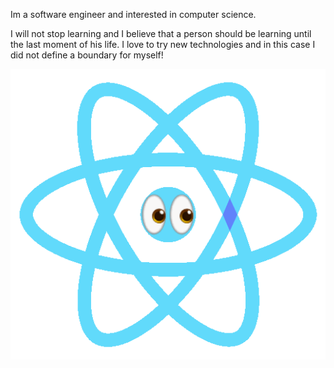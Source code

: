 Im a software engineer and interested in computer science.

I will not stop learning and I believe that a person should be learning until the last moment of his life. I love to try new technologies and in this case I did not define a boundary for myself!

![](https://github.com/amirhalijani/amirhalijani/blob/main/react.gif)
